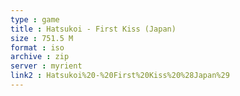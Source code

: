 ```yaml
---
type : game
title : Hatsukoi - First Kiss (Japan)
size : 751.5 M
format : iso
archive : zip
server : myrient
link2 : Hatsukoi%20-%20First%20Kiss%20%28Japan%29
---
```

